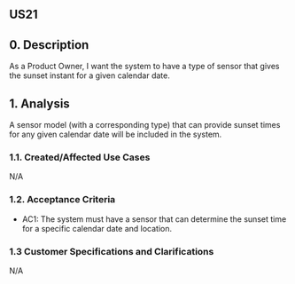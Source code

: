 ## US21 

## 0. Description
As a Product Owner, I want the system to have a type of sensor that gives the sunset instant for a given calendar date.

## 1. Analysis
A sensor model (with a corresponding type) that can provide sunset times for any given calendar date will be included in the system.

### 1.1. Created/Affected Use Cases
N/A

### 1.2. Acceptance Criteria
* AC1: The system must have a sensor that can determine the sunset time for a specific calendar date and location.

### 1.3 Customer Specifications and Clarifications
N/A

